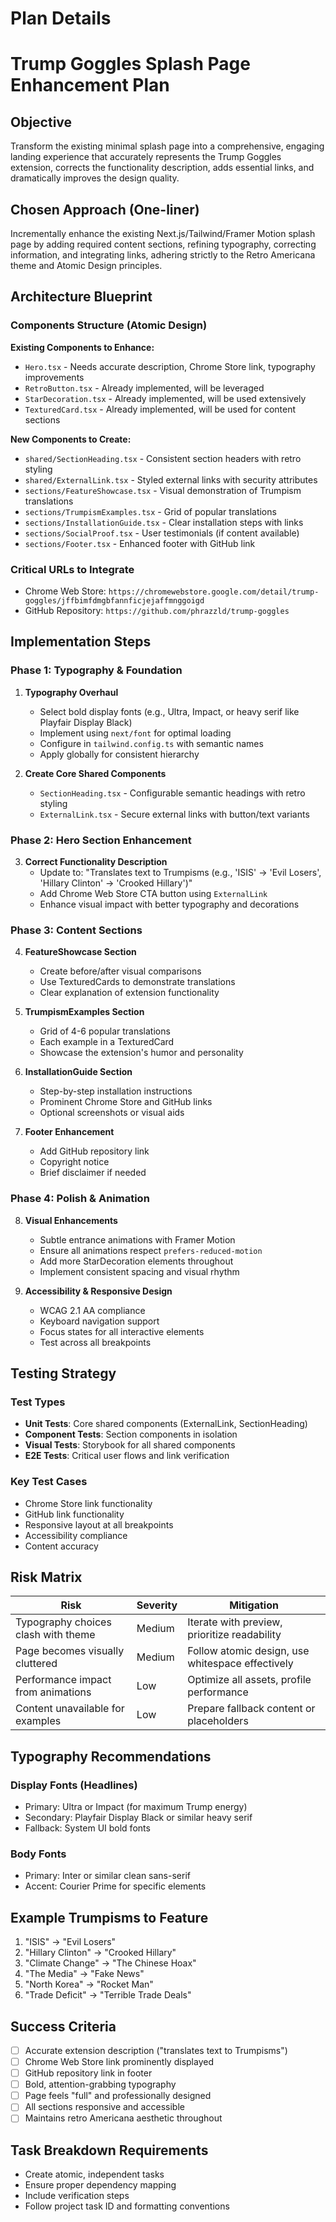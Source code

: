 # Plan Details

# Trump Goggles Splash Page Enhancement Plan

## Objective
Transform the existing minimal splash page into a comprehensive, engaging landing experience that accurately represents the Trump Goggles extension, corrects the functionality description, adds essential links, and dramatically improves the design quality.

## Chosen Approach (One-liner)
Incrementally enhance the existing Next.js/Tailwind/Framer Motion splash page by adding required content sections, refining typography, correcting information, and integrating links, adhering strictly to the Retro Americana theme and Atomic Design principles.

## Architecture Blueprint

### Components Structure (Atomic Design)

**Existing Components to Enhance:**
- `Hero.tsx` - Needs accurate description, Chrome Store link, typography improvements
- `RetroButton.tsx` - Already implemented, will be leveraged
- `StarDecoration.tsx` - Already implemented, will be used extensively
- `TexturedCard.tsx` - Already implemented, will be used for content sections

**New Components to Create:**
- `shared/SectionHeading.tsx` - Consistent section headers with retro styling
- `shared/ExternalLink.tsx` - Styled external links with security attributes
- `sections/FeatureShowcase.tsx` - Visual demonstration of Trumpism translations
- `sections/TrumpismExamples.tsx` - Grid of popular translations
- `sections/InstallationGuide.tsx` - Clear installation steps with links
- `sections/SocialProof.tsx` - User testimonials (if content available)
- `sections/Footer.tsx` - Enhanced footer with GitHub link

### Critical URLs to Integrate
- Chrome Web Store: `https://chromewebstore.google.com/detail/trump-goggles/jffbimfdmgbfannficjejaffmnggoigd`
- GitHub Repository: `https://github.com/phrazzld/trump-goggles`

## Implementation Steps

### Phase 1: Typography & Foundation

1. **Typography Overhaul**
   - Select bold display fonts (e.g., Ultra, Impact, or heavy serif like Playfair Display Black)
   - Implement using `next/font` for optimal loading
   - Configure in `tailwind.config.ts` with semantic names
   - Apply globally for consistent hierarchy

2. **Create Core Shared Components**
   - `SectionHeading.tsx` - Configurable semantic headings with retro styling
   - `ExternalLink.tsx` - Secure external links with button/text variants

### Phase 2: Hero Section Enhancement

3. **Correct Functionality Description**
   - Update to: "Translates text to Trumpisms (e.g., 'ISIS' → 'Evil Losers', 'Hillary Clinton' → 'Crooked Hillary')"
   - Add Chrome Web Store CTA button using `ExternalLink`
   - Enhance visual impact with better typography and decorations

### Phase 3: Content Sections

4. **FeatureShowcase Section**
   - Create before/after visual comparisons
   - Use TexturedCards to demonstrate translations
   - Clear explanation of extension functionality

5. **TrumpismExamples Section**
   - Grid of 4-6 popular translations
   - Each example in a TexturedCard
   - Showcase the extension's humor and personality

6. **InstallationGuide Section**
   - Step-by-step installation instructions
   - Prominent Chrome Store and GitHub links
   - Optional screenshots or visual aids

7. **Footer Enhancement**
   - Add GitHub repository link
   - Copyright notice
   - Brief disclaimer if needed

### Phase 4: Polish & Animation

8. **Visual Enhancements**
   - Subtle entrance animations with Framer Motion
   - Ensure all animations respect `prefers-reduced-motion`
   - Add more StarDecoration elements throughout
   - Implement consistent spacing and visual rhythm

9. **Accessibility & Responsive Design**
   - WCAG 2.1 AA compliance
   - Keyboard navigation support
   - Focus states for all interactive elements
   - Test across all breakpoints

## Testing Strategy

### Test Types
- **Unit Tests**: Core shared components (ExternalLink, SectionHeading)
- **Component Tests**: Section components in isolation
- **Visual Tests**: Storybook for all shared components
- **E2E Tests**: Critical user flows and link verification

### Key Test Cases
- Chrome Store link functionality
- GitHub link functionality
- Responsive layout at all breakpoints
- Accessibility compliance
- Content accuracy

## Risk Matrix

| Risk | Severity | Mitigation |
|------|----------|------------|
| Typography choices clash with theme | Medium | Iterate with preview, prioritize readability |
| Page becomes visually cluttered | Medium | Follow atomic design, use whitespace effectively |
| Performance impact from animations | Low | Optimize all assets, profile performance |
| Content unavailable for examples | Low | Prepare fallback content or placeholders |

## Typography Recommendations

### Display Fonts (Headlines)
- Primary: Ultra or Impact (for maximum Trump energy)
- Secondary: Playfair Display Black or similar heavy serif
- Fallback: System UI bold fonts

### Body Fonts
- Primary: Inter or similar clean sans-serif
- Accent: Courier Prime for specific elements

## Example Trumpisms to Feature
1. "ISIS" → "Evil Losers"
2. "Hillary Clinton" → "Crooked Hillary"
3. "Climate Change" → "The Chinese Hoax"
4. "The Media" → "Fake News"
5. "North Korea" → "Rocket Man"
6. "Trade Deficit" → "Terrible Trade Deals"

## Success Criteria
- [ ] Accurate extension description ("translates text to Trumpisms")
- [ ] Chrome Web Store link prominently displayed
- [ ] GitHub repository link in footer
- [ ] Bold, attention-grabbing typography
- [ ] Page feels "full" and professionally designed
- [ ] All sections responsive and accessible
- [ ] Maintains retro Americana aesthetic throughout

## Task Breakdown Requirements
- Create atomic, independent tasks
- Ensure proper dependency mapping
- Include verification steps
- Follow project task ID and formatting conventions

